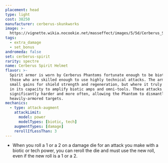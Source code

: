 ```yaml
---
placement: head
type: light
cost: 38250
manufacturer: cerberus-skunkworks
image: >-
  https://vignette.wikia.nocookie.net/masseffect/images/5/5d/Cerberus_Shade_Female.png/revision/latest/scale-to-width-down/350?cb=20160619125819
tags:
  - extra_damage
  - set_bonus
andromeda: false
set: cerberus-spirit
rarity: spectre
name: Cerberus Spirit Helmet
flavor: >-
  Spirit armor is worn by Cerberus Phantoms fortunate enough to be biotic or for
  those who are skilled enough to use highly technical attacks. The armor has
  small gains for shield strength and regeneration, but where it truly shines is
  in its capacity to amplify biotic amps and omni-tools. These attacks hit
  significantly harder and more often, allowing the Phantom to dismantle
  heavily-armored targets.
mechanics:
  - type: attack-augment
    attackLimit:
      model: power
      modelTypes: [biotic, tech]
    augmentTypes: [damage]
    rerollIfLessThan: 3
---
```

- When you roll a 1 or a 2 on a damage die for an attack you make with a biotic or tech power, you
can reroll the die and must use the new roll, even if the new roll is a 1 or a 2.
